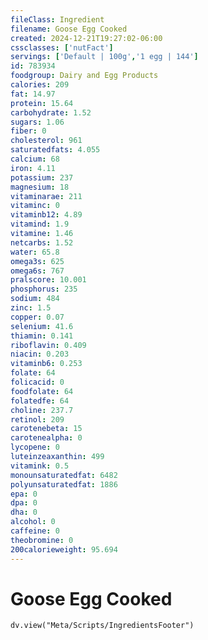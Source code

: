 ```yaml
---
fileClass: Ingredient
filename: Goose Egg Cooked
created: 2024-12-21T19:27:02-06:00
cssclasses: ['nutFact']
servings: ['Default | 100g','1 egg | 144']
id: 783934
foodgroup: Dairy and Egg Products 
calories: 209
fat: 14.97
protein: 15.64
carbohydrate: 1.52
sugars: 1.06
fiber: 0
cholesterol: 961
saturatedfats: 4.055
calcium: 68
iron: 4.11
potassium: 237
magnesium: 18
vitaminarae: 211
vitaminc: 0
vitaminb12: 4.89
vitamind: 1.9
vitamine: 1.46
netcarbs: 1.52
water: 65.8
omega3s: 625
omega6s: 767
pralscore: 10.001
phosphorus: 235
sodium: 484
zinc: 1.5
copper: 0.07
selenium: 41.6
thiamin: 0.141
riboflavin: 0.409
niacin: 0.203
vitaminb6: 0.253
folate: 64
folicacid: 0
foodfolate: 64
folatedfe: 64
choline: 237.7
retinol: 209
carotenebeta: 15
carotenealpha: 0
lycopene: 0
luteinzeaxanthin: 499
vitamink: 0.5
monounsaturatedfat: 6482
polyunsaturatedfat: 1886
epa: 0
dpa: 0
dha: 0
alcohol: 0
caffeine: 0
theobromine: 0
200calorieweight: 95.694
---
```


# Goose Egg Cooked

```dataviewjs
dv.view("Meta/Scripts/IngredientsFooter")
```
